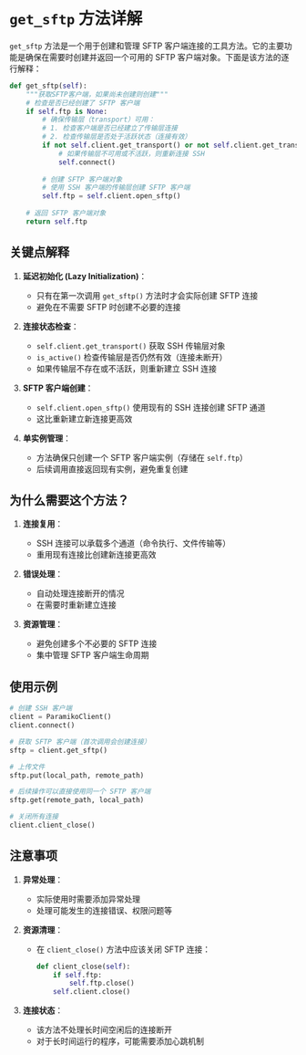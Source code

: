# `get_sftp` 方法详解

`get_sftp` 方法是一个用于创建和管理 SFTP 客户端连接的工具方法。它的主要功能是确保在需要时创建并返回一个可用的 SFTP 客户端对象。下面是该方法的逐行解释：

```python
def get_sftp(self):
    """获取SFTP客户端，如果尚未创建则创建"""
    # 检查是否已经创建了 SFTP 客户端
    if self.ftp is None:
        # 确保传输层（transport）可用：
        # 1. 检查客户端是否已经建立了传输层连接
        # 2. 检查传输层是否处于活跃状态（连接有效）
        if not self.client.get_transport() or not self.client.get_transport().is_active():
            # 如果传输层不可用或不活跃，则重新连接 SSH
            self.connect()
        
        # 创建 SFTP 客户端对象
        # 使用 SSH 客户端的传输层创建 SFTP 客户端
        self.ftp = self.client.open_sftp()
    
    # 返回 SFTP 客户端对象
    return self.ftp
```

## 关键点解释

1. **延迟初始化 (Lazy Initialization)**：
   - 只有在第一次调用 `get_sftp()` 方法时才会实际创建 SFTP 连接
   - 避免在不需要 SFTP 时创建不必要的连接

2. **连接状态检查**：
   - `self.client.get_transport()` 获取 SSH 传输层对象
   - `is_active()` 检查传输层是否仍然有效（连接未断开）
   - 如果传输层不存在或不活跃，则重新建立 SSH 连接

3. **SFTP 客户端创建**：
   - `self.client.open_sftp()` 使用现有的 SSH 连接创建 SFTP 通道
   - 这比重新建立新连接更高效

4. **单实例管理**：
   - 方法确保只创建一个 SFTP 客户端实例（存储在 `self.ftp`）
   - 后续调用直接返回现有实例，避免重复创建

## 为什么需要这个方法？

1. **连接复用**：
   - SSH 连接可以承载多个通道（命令执行、文件传输等）
   - 重用现有连接比创建新连接更高效

2. **错误处理**：
   - 自动处理连接断开的情况
   - 在需要时重新建立连接

3. **资源管理**：
   - 避免创建多个不必要的 SFTP 连接
   - 集中管理 SFTP 客户端生命周期

## 使用示例

```python
# 创建 SSH 客户端
client = ParamikoClient()
client.connect()

# 获取 SFTP 客户端（首次调用会创建连接）
sftp = client.get_sftp()

# 上传文件
sftp.put(local_path, remote_path)

# 后续操作可以直接使用同一个 SFTP 客户端
sftp.get(remote_path, local_path)

# 关闭所有连接
client.client_close()
```

## 注意事项

1. **异常处理**：
   - 实际使用时需要添加异常处理
   - 处理可能发生的连接错误、权限问题等

2. **资源清理**：
   - 在 `client_close()` 方法中应该关闭 SFTP 连接：
     ```python
     def client_close(self):
         if self.ftp:
             self.ftp.close()
         self.client.close()
     ```

3. **连接状态**：
   - 该方法不处理长时间空闲后的连接断开
   - 对于长时间运行的程序，可能需要添加心跳机制